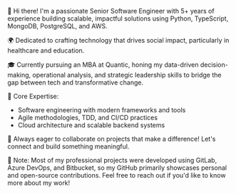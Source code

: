 👋 Hi there! I'm a passionate Senior Software Engineer with 5+ years of experience building scalable, impactful solutions using Python, TypeScript, MongoDB, PostgreSQL, and AWS.

🌍 Dedicated to crafting technology that drives social impact, particularly in healthcare and education.

🎓 Currently pursuing an MBA at Quantic, honing my data-driven decision-making, operational analysis, and strategic leadership skills to bridge the gap between tech and transformative change.

🚀 Core Expertise:

- Software engineering with modern frameworks and tools
- Agile methodologies, TDD, and CI/CD practices
- Cloud architecture and scalable backend systems

📌 Always eager to collaborate on projects that make a difference! Let's connect and build something meaningful.

🌟 Note: Most of my professional projects were developed using GitLab, Azure DevOps, and Bitbucket, so my GitHub primarily showcases personal and open-source contributions. Feel free to reach out if you'd like to know more about my work!

